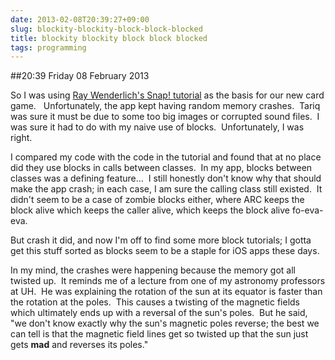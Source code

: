 ```yaml
---
date: 2013-02-08T20:39:27+09:00
slug: blockity-blockity-block-block-blocked
title: blockity blockity block block blocked
tags: programming
---
```


##20:39 Friday 08 February 2013

So I was using [Ray Wenderlich's Snap! tutorial](http://www.raywenderlich.com/12735/how-to-make-a-simple-playing-card-game-with-multiplayer-and-bluetooth-part-1) as the basis for our new card game.   Unfortunately, the app kept having random memory crashes.  Tariq was sure it must be due to some too big images or corrupted sound files.  I was sure it had to do with my naive use of blocks.  Unfortunately, I was right.

I compared my code with the code in the tutorial and found that at no place did they use blocks in calls between classes.  In my app, blocks between classes was a defining feature...  I still honestly don't know why that should make the app crash; in each case, I am sure the calling class still existed.  It didn't seem to be a case of zombie blocks either, where ARC keeps the block alive which keeps the caller alive, which keeps the block alive fo-eva-eva.

But crash it did, and now I'm off to find some more block tutorials; I gotta get this stuff sorted as blocks seem to be a staple for iOS apps these days.

In my mind, the crashes were happening because the memory got all twisted up.  It reminds me of a lecture from one of my astronomy professors at UH.  He was explaining the rotation of the sun at its equator is faster than the rotation at the poles.  This causes a twisting of the magnetic fields which ultimately ends up with a reversal of the sun's poles.  But he said, "we don't know exactly why the sun's magnetic poles reverse; the best we can tell is that the magnetic field lines get so twisted up that the sun just gets **mad** and reverses its poles."
